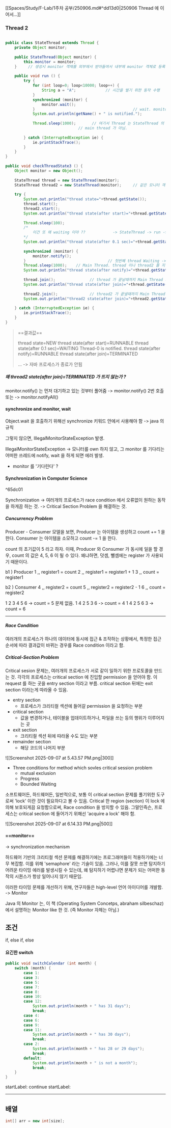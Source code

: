 
[[Spaces/Study/F-Lab/1주차 공부/250906.md#^dd13d0|250906 Thread 에 이어서...]]

### Thread 2



```java

public class StateThread extends Thread {  
    private Object monitor;  
  
    public StateThread(Object monitor) {  
        this.monitor = monitor;  
    }     // 생성시 monitor 객체를 외부에서 받아들여서 내부에 monitor 객체로 등록.  
  
    public void run () {  
        try {  
            for (int loop=0; loop<10000; loop++) {  
                String a = "A";             // 시간을 벌기 위한 동작 수행  
            }  
            synchronized (monitor) {  
                monitor.wait();  
            }                                           // wait. monitor.wait() 이 synchronized 되어 있으므로, 외부에서 하나의 쓰레드만 동시 실행 가능.  
            System.out.println(getName() + " is notified.");  
  
            Thread.sleep(1000);       // 여기서 Thread 는 StateThread 의 객체로 start 하는 쓰레드.  
                                // main thread 가 아님.  
  
        } catch (InterruptedException ie) {  
            ie.printStackTrace();  
        }  
    }  
}  
  
public void checkThreadState3 () {  
    Object monitor = new Object();  
  
    StateThread thread = new StateThread(monitor);  
    StateThread thread2 = new StateThread(monitor);     // 같은 모니터 객체를 서로 다른 두 쓰레드가 객체로 쓴다.  
  
    try {  
        System.out.println("thread state="+thread.getState());  
        thread.start();  
        thread2.start();  
        System.out.println("thread state(after start)="+thread.getState());  
  
        Thread.sleep(100);  
        /*  
            이건 또 왜 waiting 이야 ??            -> StateThread -> run -> monitor.wait()         
		*/        
        System.out.println("thread state(after 0.1 sec)="+thread.getState());  
  
        synchronized (monitor) {  
            monitor.notify();  
		}                                    // 첫번째 thread Waiting -> Runnable
        Thread.sleep(1000);    // Main Thread. thread 이나 thread2 를 지칭하는 것이 아님.  
        System.out.println("thread state(after notify)="+thread.getState());   // -> sleep 이므로 Timed Waiting
  
        thread.join();               // thread 가 끝날때까지 Main Thread 가 기다림 
        System.out.println("thread state(after join)="+thread.getState());  // -> Terminated. 
  
        thread2.join();              // thread2 가 끝낼때까지 Main Thread 기다림  
        System.out.println("thread2 state(after join)="+thread2.getState());    // 근데 이게 실행이 안된다.  
  
    } catch (InterruptedException ie) {  
        ie.printStackTrace();  
    }  
}

```

> ==결과값==
> 
> thread state=NEW
> thread state(after start)=RUNNABLE
> thread state(after 0.1 sec)=WAITING
> Thread-0 is notified.
> thread state(after notify)=RUNNABLE
> thread state(after join)=TERMINATED
> 
> ... -> 자바 프로세스가 종료가 안됨

##### 왜 thread2 state(after join)=TERMINATED 가 뜨지 않는가 ?

monitor.notify() 는 먼저 대기하고 있는 것부터 풀어줌
-> monitor.notify() 2번 호출 또는
-> monitor.notifyAll()


#### synchronize and monitor, wait

Object.wait 을 호출하기 위해선 synchronize 키워드 안에서 사용해야 함 -> java 의 규칙

그렇지 않으면, IllegalMonitorStateException 발생.

IllegalMonitorStateException 
-> 모니터를 own 하지 않고, 그 monitor 를 기다리는 어떠한 쓰레드에 notify, wait 을 하게 되면 에러 발생.

- monitor 를 '기다린다' ?



#### Synchronization in Computer Science

^65dc01

Synchronization
-> 여러개의 프로세스가 race condition 에서 오류없이 원하는 동작을 하게끔 하는 것.
-> Critical Section Problem 을 해결하는 것.

##### Concurrency Problem 

Producer - Consumer 모델을 보면, Producer 는 아이템을 생성하고 count += 1 을 한다.
Consumer 는 아이템을 소모하고 count -= 1 을 한다.

count 의 초기값이 5 라고 하자.
이때, Producer 와 Consumer 가 동시에 일을 할 경우, count 의 값은 4, 5, 6 이 될 수 있다.
왜냐하면, 덧셈, 뺄셈에는 register 가 사용되기 때문이다.

b1 ) Producer
1 ,, register1 = count
2 ,, register1 = register1 + 1
3 ,, count = register1

b2 ) Consumer
4 ,, register2 = count
5 ,, register2 = register2 - 1
6 ,, count = register2

1 2 3 4 5 6 -> count = 5 문제 없음.
1 4 2 5 3 6 -> count = 4 
1 4 2 5 6 3 -> count = 6

---

##### Race Condition

여러개의 프로세스가 하나의 데이터에 동시에 접근 & 조작하는 상황에서,
특정한 접근 순서에 따라 결과값이 바뀌는 경우를 Race condition 이라고 함.

##### Critical-Section Problem

Critical sesion 문제는, 여러개의 프로세스가 서로 같이 일하기 위한 프로토콜을 만드는 것.
각각의 프로세스는 critical section 에 진입할 permission 을 얻어야 함.
이 request 를 하는 곳을 entry section 이라고 부름.
critical section 뒤에는 exit section 이라는게 따라올 수 있음.

- entry section
	- 프로세스가 크리티컬 섹션에 들어갈 permission 을 요청하는 부분
- critical section
	- 값을 변경하거나, 테이블을 업데이트하거나, 파일을 쓰는 등의 행위가 이루어지는 곳
- exit section
	- 크리티컬 섹션 뒤에 따라올 수도 있는 부분
- remainder section
	- 해당 코드의 나머지 부분

![[Screenshot 2025-09-07 at 5.43.57 PM.png|300]]

- Three conditions for method which sovles critical session problem 
	- mutual exclusion
	- Progress
	- Bounded Waiting


소프트웨어든, 하드웨어든, 일반적으로, 보통 이 critical section 문제를 풀기위한 도구로써 'lock' 이란 것이 필요하다고 볼 수 있음.
Critical 한 region (section) 이 lock 에 의해 보호되게끔 요청함으로써, Race condition 을 방지할 수 있음.
그말인즉슨, 프로세스는 critical section 에 들어가기 위해선 'acquire a lock' 해야 함.

![[Screenshot 2025-09-07 at 6.14.33 PM.png|500]]


#### ==monitor==
-> synchronization mechanism

하드웨어 기반의 크리티컬 섹션 문제를 해결하기에는 프로그래머들이 적용하기에는 너무 복잡함.
이를 위해 'semaphore' 라는 기술이 있음.
그러나, 이를 잘못 쓰면 탐지하기 어려운 타이밍 에러를 발생시킬 수 있는데, 왜 탐지하기 어렵나면 문제가 되는 어떠한 동작의 시퀀스가 항상 일어나지 않기 때문임.

이러한 타이밍 문제를 개선하기 위해, 연구자들은 high-level 언어 아이디어를 개발함. -> Monitor

Java 의 Monitor 는, 이 책 (Operating System Concetps, abraham silbeschaz) 에서 설명하는 Monitor like 한 것. (즉 Monitor 자체는 아님.)



## 조건

if, else if, else

#### 요긴한 switch

```java
public void switchCalendar (int month) {  
    switch (month) {  
        case 1:  
        case 3:  
        case 5:  
        case 7:  
        case 8:  
        case 10:  
        case 12:  
            System.out.println(month + " has 31 days");  
            break;  
        case 4:  
        case 6:  
        case 9:  
        case 11:  
            System.out.println(month + " has 30 days");  
            break;  
        case 2:  
            System.out.println(month + " has 28 or 29 days");  
            break;  
        default:  
            System.out.println(month + " is not a month");  
            break;  
    }  
}
```


startLabel:
continue startLabel:

---

## 배열

```java
int[] arr = new int[size];
```





